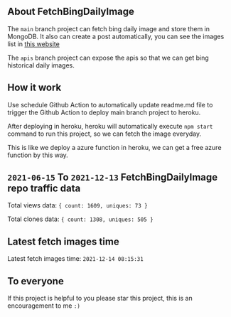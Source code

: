 ## About FetchBingDailyImage

The `main` branch project can fetch bing daily image and store them in MongoDB.
It also can create a post automatically, you can see the images list in [this website](https://oursalbum.netlify.app)

The `apis` branch project can expose the apis so that we can get bing historical daily images.

## How it work

Use schedule Github Action to automatically update readme.md file to trigger the Github Action to deploy main branch project to heroku.

After deploying in heroku, heroku will automatically execute `npm start` command to run this project, so we can fetch the image everyday.

This is like we deploy a azure function in heroku, we can get a free azure function by this way.

## `2021-06-15` To `2021-12-13` FetchBingDailyImage repo traffic data

Total views data: `{ count: 1609, uniques: 73 }`

Total clones data: `{ count: 1308, uniques: 505 }`

## Latest fetch images time

Latest fetch images time: `2021-12-14 08:15:31`

## To everyone

If this project is helpful to you please star this project, this is an encouragement to me `:)`



